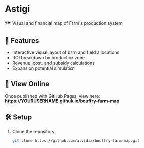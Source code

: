 # Astigi
🗺️ Visual and financial map of Farm's production system


## 📍 Features
- Interactive visual layout of barn and field allocations
- ROI breakdown by production zone
- Revenue, cost, and subsidy calculations
- Expansion potential simulation

## 🚀 View Online
Once published with GitHub Pages, view here:  
**https://YOURUSERNAME.github.io/bouffry-farm-map**

## 🛠️ Setup
1. Clone the repository:
   ```bash
   git clone https://github.com/alvidia/bouffry-farm-map.git
